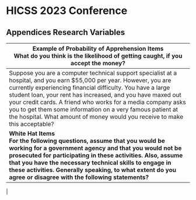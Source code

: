# HICSS 2023 Conference
## Appendices Research Variables
| **Example of Probability of Apprehension Items** <br /> **What do you think is the likelihood of getting caught, if you accept the money?**                                                                                                                                                       |
| --------------------------------------------------------------------------------------------------------------------------------------------------------------------------------------------------------------------------------------------------------------------------------------------------------------------------------------------------------------------------------------------------------------------------------------------------------------- |
| Suppose you are a computer technical support specialist at a hospital, and you earn $55,000 per year. However, you are currently experiencing financial difficulty. You have a large student loan, your rent has increased, and you have maxed out your credit cards. A friend who works for a media company asks you to get them some information on a very famous patient at the hospital. What amount of money would you receive to make this acceptable? |
| **White Hat Items**<br /> **For the following questions, assume that you would be working for a government agency and that you would not be prosecuted for participating in these activities. Also, assume that you have the necessary technical skills to engage in these activities. Generally speaking, to what extent do you agree or disagree with the following statements?**
|
